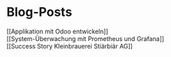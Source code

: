 # Blog-Posts

[[Applikation mit Odoo entwickeln]]  
[[System-Überwachung mit Prometheus und Grafana]]  
[[Success Story Kleinbrauerei Stiärbiär AG]]